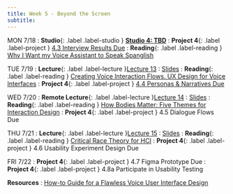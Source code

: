 ```yaml
---
title: Week 5 - Beyond the Screen
subtitle: 
---
```


MON 7/18
: **Studio**{: .label .label-studio } [**Studio 4: TBD**](#)
: **Project 4**{: .label .label-project } [4.3 Interview Results Due](https://docs.google.com/document/d/1EXzERZ7lBEhtPJg8pLuv9EcLn-JCeEzRtZX8mVKX2HU/edit#heading=h.qvdjn7wknnvi)
: **Reading**{: .label .label-reading } [Why I Want my Voice Assistant to Speak Spanglish](https://www.youtube.com/watch?v=ohXfjysQhx8)



TUE 7/19
: **Lecture**{: .label .label-lecture }[Lecture 13](https://bcourses.berkeley.edu/courses/1515859/external_tools/78985)
	: [Slides](https://drive.google.com/drive/folders/1QaZaZay39VsE3DDVGFWscu2TYw-M21s2?usp=sharing)
: **Reading**{: .label .label-reading } [Creating Voice Interaction Flows. UX Design for Voice Interfaces](https://uxdesign.cc/ux-design-for-voice-interfaces-part-ii-3b0056020cd3)
: **Project 4**{: .label .label-project } [4.4 Personas & Narratives Due](https://docs.google.com/document/d/1EXzERZ7lBEhtPJg8pLuv9EcLn-JCeEzRtZX8mVKX2HU/edit#heading=h.3rj8duhyem64)

WED 7/20
: **Remote Lecture**{: .label .label-lecture }[Lecture 14](https://bcourses.berkeley.edu/courses/1515859/external_tools/78985)
	: [Slides](https://drive.google.com/drive/folders/1QaZaZay39VsE3DDVGFWscu2TYw-M21s2?usp=sharing)
: **Reading**{: .label .label-reading } [How Bodies Matter: Five Themes for Interaction Design](https://drive.google.com/file/d/1p5734QctpLA-8IYUF2-hY6A9SgxINXg5/view)
: **Project 4**{: .label .label-project } 4.5 Dialogue Flows Due


THU 7/21
: **Lecture**{: .label .label-lecture }[Lecture 15](https://bcourses.berkeley.edu/courses/1515859/external_tools/78985)
	: [Slides](https://drive.google.com/drive/folders/1QaZaZay39VsE3DDVGFWscu2TYw-M21s2?usp=sharing)
: **Reading**{: .label .label-reading } [Critical Race Theory for HCI](https://drive.google.com/file/d/1p5734QctpLA-8IYUF2-hY6A9SgxINXg5/view)
: **Project 4**{: .label .label-project } 4.6 Usability Experiment Design Due

FRI 7/22
: **Project 4**{: .label .label-project } 4.7 Figma Prototype Due
: **Project 4**{: .label .label-project } 4.8a Participate in Usability Testing 


**Resources**
: [How-to Guide for a Flawless Voice User Interface Design](https://appinventiv.com/blog/voice-user-interface-design/)
